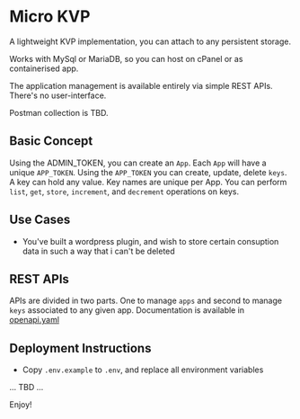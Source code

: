 # Micro KVP

A lightweight KVP implementation, you can attach to any persistent storage.

Works with MySql or MariaDB, so you can host on cPanel or as containerised app.

The application management is available entirely via simple REST APIs. There's no user-interface.

Postman collection is TBD.

## Basic Concept
Using the ADMIN_TOKEN, you can create an `App`. Each `App` will have a unique `APP_TOKEN`.
Using the `APP_TOKEN` you can create, update, delete `keys`. A key can hold any value.
Key names are unique per App.
You can perform `list`, `get`, `store`, `increment`, and `decrement` operations on keys.

## Use Cases
- You've built a wordpress plugin, and wish to store certain consuption data in such a way that i can't be deleted

## REST APIs
APIs are divided in two parts. One to manage `apps` and second to manage `keys` associated to any given app.
Documentation is available in [openapi.yaml](opeapi.yaml)

## Deployment Instructions
- Copy `.env.example` to `.env`, and replace all environment variables

... TBD ...

Enjoy!
